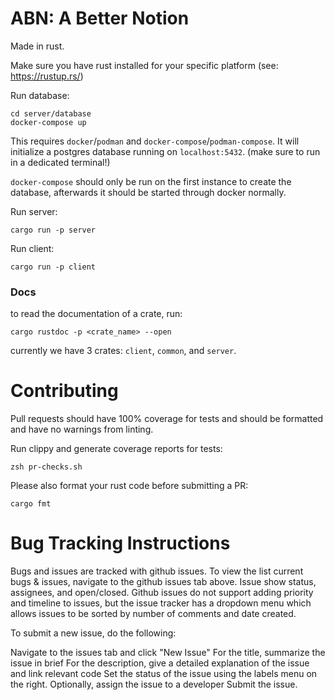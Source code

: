 # ABN: A Better Notion

Made in rust.

Make sure you have rust installed for your specific platform (see: https://rustup.rs/)

Run database:
```
cd server/database
docker-compose up
```
This requires `docker`/`podman` and `docker-compose`/`podman-compose`. It will initialize a postgres database running on `localhost:5432`. (make sure to run in a dedicated terminal!)

`docker-compose` should only be run on the first instance to create the database, afterwards it should be started through docker normally.

Run server:

```
cargo run -p server
```

Run client:

```
cargo run -p client
```

### Docs

to read the documentation of a crate, run:

```
cargo rustdoc -p <crate_name> --open
```

currently we have 3 crates: `client`, `common`, and `server`.

# Contributing

Pull requests should have 100% coverage for tests and should be formatted and have no warnings from linting.

Run clippy and generate coverage reports for tests:

```
zsh pr-checks.sh
```

Please also format your rust code before submitting a PR:

```
cargo fmt
```

# Bug Tracking Instructions

Bugs and issues are tracked with github issues. To view the list current bugs & issues, navigate to the github issues tab above. Issue show status, assignees, and open/closed. Github issues do not support adding priority and timeline to issues, but the issue tracker has a dropdown menu which allows issues to be sorted by number of comments and date created.

To submit a new issue, do the following:

Navigate to the issues tab and click "New Issue"
For the title, summarize the issue in brief
For the description, give a detailed explanation of the issue and link relevant code
Set the status of the issue using the labels menu on the right. Optionally, assign the issue to a developer
Submit the issue.
